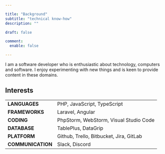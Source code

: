 ```yaml
---

title: "Background"
subtitle: "technical know-how"
description: ""

draft: false

comment:
  enable: false

---
```


I am a software developer who is enthusiastic about technology, computers and software.
I enjoy experimenting with new things and is keen to provide content in these domains.

## Interests

|                   |                                         |
|-------------------|-----------------------------------------|
| **LANGUAGES**     | PHP, JavaScript, TypeScript             |
| **FRAMEWORKS**    | Laravel, Angular                        |
| **CODING**        | PhpStorm, WebStorm, Visual Studio Code  |
| **DATABASE**      | TablePlus, DataGrip                     |
| **PLATFORM**      | Github, Trello, Bitbucket, Jira, GitLab |
| **COMMUNICATION** | Slack, Discord                          |
